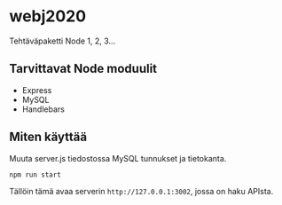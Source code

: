 # webj2020
Tehtäväpaketti Node 1, 2, 3...
## Tarvittavat Node moduulit
* Express
* MySQL
* Handlebars

## Miten käyttää
Muuta server.js tiedostossa MySQL tunnukset ja tietokanta.

```npm run start```

Tällöin tämä avaa serverin ```http://127.0.0.1:3002```, jossa on haku APIsta.
